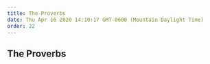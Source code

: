 ```yaml
---
title: The Proverbs
date: Thu Apr 16 2020 14:10:17 GMT-0600 (Mountain Daylight Time)
order: 22
---
```


## The Proverbs